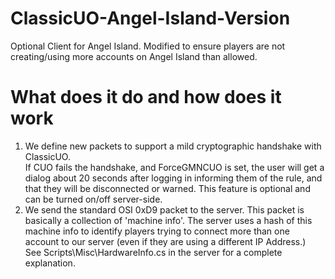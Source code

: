 # ClassicUO-Angel-Island-Version
Optional Client for Angel Island. Modified to ensure players are not creating/using more accounts on Angel Island than allowed.

# What does it do and how does it work

1. We define new packets to support a mild cryptographic handshake with ClassicUO.</br>
If CUO fails the handshake, and ForceGMNCUO is set, the user will get a dialog about 20 seconds after logging in informing them of the rule, and that they will be disconnected or warned.
This feature is optional and can be turned on/off server-side.</br>
2. We send the standard OSI 0xD9 packet to the server. This packet is basically a collection of 'machine info'. The server uses a hash of this machine info to identify players trying to connect more than one account to our server (even if they are using a different IP Address.)</br>
See Scripts\Misc\HardwareInfo.cs in the server for a complete explanation.
